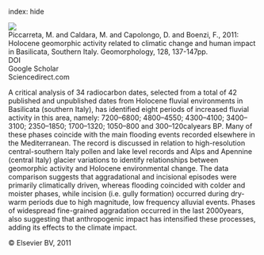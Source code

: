 index: hide

<div class="Citation">
    <div class="Citation-thumb CitationThumb-linked"  data-href="https://doi.org/10.1016/j.geomorph.2010.12.029">
      <img src="https://static.claimspace.cloud/climate-study-static/refs/thumbs/5/Piccarreta_et_al_2011-thumb.png" />
    </div>

  <div class="Citation-body">
    <div class="Citation-text">Piccarreta, M. and Caldara, M. and Capolongo, D. and Boenzi, F., 2011: Holocene geomorphic activity related to climatic change and human impact in Basilicata, Southern Italy. <span class="Article-journal">Geomorphology, </span><span class="Article-volume">128, </span>137-147pp.</div>
    <div class="Citation-links">
      <div class="CitationLink" data-href="https://doi.org/10.1016/j.geomorph.2010.12.029">
        <div class="CitationLink-icon CitationLink-Doi"></div>
        <div class="CitationLink-text">DOI</div>
      </div>
      <div class="CitationLink" data-href="https://scholar.google.com/scholar?q=10.1016/j.geomorph.2010.12.029">
        <div class="CitationLink-icon CitationLink-Scholar"></div>
        <div class="CitationLink-text">Google Scholar</div>
      </div>
      <div class="CitationLink" data-href="http://www.sciencedirect.com/science/article/pii/S0169555X1100002X">
        <div class="CitationLink-icon CitationLink-Publisher"></div>
        <div class="CitationLink-text">Sciencedirect.com</div>
      </div>
    </div>
  </div>
</div>

A critical analysis of 34 radiocarbon dates, selected from a total of 42 published and unpublished dates from Holocene fluvial environments in Basilicata (southern Italy), has identified eight periods of increased fluvial activity in this area, namely: 7200–6800; 4800–4550; 4300–4100; 3400–3100; 2350–1850; 1700–1320; 1050–800 and 300–120calyears BP. Many of these phases coincide with the main flooding events recorded elsewhere in the Mediterranean. The record is discussed in relation to high-resolution central-southern Italy pollen and lake level records and Alps and Apennine (central Italy) glacier variations to identify relationships between geomorphic activity and Holocene environmental change. The data comparison suggests that aggradational and incisional episodes were primarily climatically driven, whereas flooding coincided with colder and moister phases, while incision (i.e. gully formation) occurred during dry-warm periods due to high magnitude, low frequency alluvial events. Phases of widespread fine-grained aggradation occurred in the last 2000years, also suggesting that anthropogenic impact has intensified these processes, adding its effects to the climate impact.

<div class="Citation-copy">
&copy; Elsevier BV, 2011
</div>